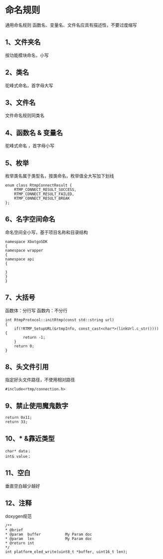 
# 命名规则
通用命名规则 函数名、变量名、文件名应具有描述性，不要过度缩写

## 1、文件夹名
按功能模块命名，小写

## 2、类名
驼峰式命名，首字母大写 

## 3、文件名
文件命名规则同类名

## 4、函数名 & 变量名 
驼峰式命名 ，首字母小写 

## 5、枚举  
枚举类名属于类型名，按类命名，枚举值全大写加下划线

    enum class RtmpConnectResult {
		RTMP_CONNECT_RESULT_SUCCESS,
		RTMP_CONNECT_RESULT_FAILED,
		RTMP_CONNECT_RESULT_BREAK
	};

## 6、名字空间命名
命名空间全小写，基于项目名称和目录结构

    namespace XbotgoSDK
    {
    namespace wrapper
    {
    namespace api
    {
        
    }
    }
    }

## 7、大括号
函数体：分行写
函数内：不分行

    int RtmpProtocol::initRtmp(const std::string url)
    {
	    if(!RTMP_SetupURL(&rtmpInfo, const_cast<char*>(linkUrl.c_str()))) {
		    return -1;
	    }
	    return 0;
    }

## 8、头文件引用
指定好头文件路径，不使用相对路径

    #include<rtmp/connection.h>

## 9、禁止使用魔鬼数字
    
    return 0x11; 
    return 33;


## 10、* &靠近类型
    char* data；
    int& value；

## 11、空白
垂直空白越少越好

## 12、注释
doxygen规范

    /**
    * @brief 
    * @param  buffer           My Param doc
    * @param  len              My Param doc
    * @return int 
    */
    int platform_oled_write(uint8_t *buffer, uint16_t len);
